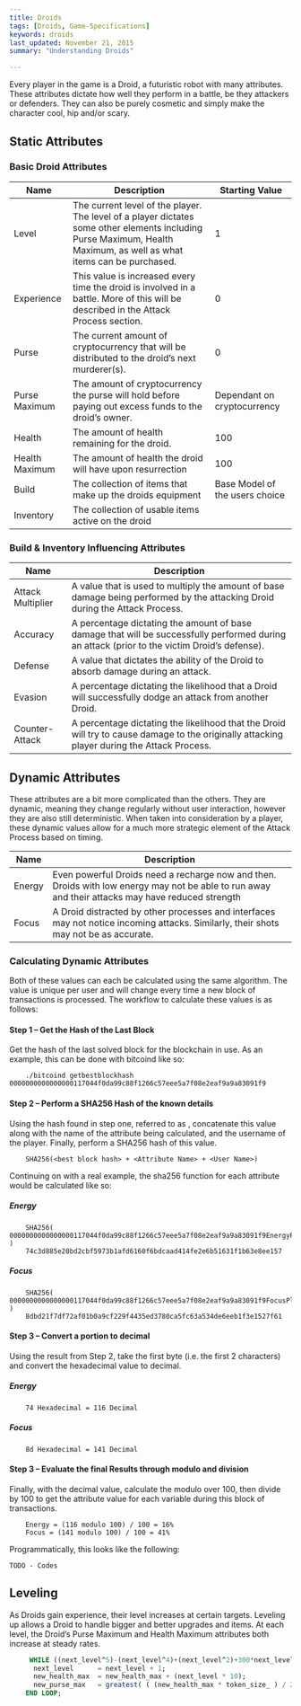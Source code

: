 ```yaml
---
title: Droids 
tags: [Droids, Game-Specifications]
keywords: droids 
last_updated: November 21, 2015
summary: "Understanding Droids"

---
```


Every player in the game is a Droid, a futuristic robot with many attributes. These attributes dictate how well they perform in a battle, be they attackers or defenders. They can also be purely cosmetic and simply make the character cool, hip and/or scary.

## Static Attributes



### Basic Droid Attributes

|Name|Description|Starting Value|
|----|----|----|
|Level|The current level of the player. The level of a player dictates some other elements including Purse Maximum, Health Maximum, as well as what items can be purchased. | 1 |
|Experience| This value is increased every time the droid is involved in a battle. More of this will be described in the Attack Process section.|0|
|Purse|The current amount of cryptocurrency that will be distributed to the droid’s next murderer(s).|0|
|Purse Maximum|The amount of cryptocurrency the purse will hold before paying out excess funds to the droid’s owner.|Dependant on cryptocurrency|
|Health|The amount of health remaining for the droid.|100|
|Health Maximum|The amount of health the droid will have upon resurrection|100|
|Build| The collection of items that make up the droids equipment| Base Model of the users choice|
|Inventory| The collection of usable items active on the droid| |


### Build & Inventory Influencing Attributes 

|Name|Description|
|----|----|
|Attack Multiplier|A value that is used to multiply the amount of base damage being performed by the attacking Droid during the Attack Process.|
|Accuracy| A percentage dictating the amount of base damage that will be successfully performed during an attack (prior to the victim Droid’s defense).|
|Defense| A value that dictates the ability of the Droid to absorb damage during an attack.|
|Evasion| A percentage dictating the likelihood that a Droid will successfully dodge an attack from another Droid.|
|Counter-Attack| A percentage dictating the likelihood that the Droid will try to cause damage to the originally attacking player during the Attack Process.|

## Dynamic Attributes

These attributes are a bit more complicated than the others. They are dynamic, meaning they change regularly without user interaction, however they are also still deterministic. When taken into consideration by a player, these dynamic values allow for a much more strategic element of the Attack Process based on timing.

|Name|Description|
|----|----|
|Energy| Even powerful Droids need a recharge now and then. Droids with low energy may not be able to run away and their attacks may have reduced strength|
|Focus|A Droid distracted by other processes and interfaces may not notice incoming attacks. Similarly, their shots may not be as accurate.|

### Calculating Dynamic Attributes
Both of these values can each be calculated using the same algorithm. The value is unique per user and will change every time a new block of transactions is processed. The workflow to calculate these values is as follows:

#### Step 1 – Get the Hash of the Last Block

Get the hash of the last solved block for the blockchain in use. As an example, this can be done with bitcoind like so:

```
	./bitcoind getbestblockhash 0000000000000000117044f0da99c88f1266c57eee5a7f08e2eaf9a9a83091f9
```

#### Step 2 – Perform a SHA256 Hash of the known details

Using the hash found in step one, referred to as <highest block hash>, concatenate this value along with the name of the attribute being calculated, and the username of the player. Finally, perform a SHA256 hash of this value.

```
	SHA256(<best block hash> + <Attribute Name> + <User Name>)
```

Continuing on with a real example, the sha256 function for each attribute would be calculated like so:

##### Energy

```
	SHA256( 0000000000000000117044f0da99c88f1266c57eee5a7f08e2eaf9a9a83091f9EnergyPlayerName )
	74c3d885e20bd2cbf5973b1afd6160f6bdcaad414fe2e6b51631f1b63e8ee157
```

##### Focus

```
	SHA256( 0000000000000000117044f0da99c88f1266c57eee5a7f08e2eaf9a9a83091f9FocusPlayerName )
	8dbd21f7df72af01b0a9cf229f4435ed3780ca5fc63a534de6eeb1f3e1527f61
```

#### Step 3 – Convert a portion to decimal

Using the result from Step 2, take the first byte (i.e. the first 2 characters) and convert the hexadecimal value to decimal.

##### Energy

```
	74 Hexadecimal = 116 Decimal
```

##### Focus

```
	8d Hexadecimal = 141 Decimal
```

#### Step 3 – Evaluate the final Results through modulo and division

Finally, with the decimal value, calculate the modulo over 100, then divide by 100 to get the attribute value for each variable during this block of transactions.

```
	Energy = (116 modulo 100) / 100 = 16% 
	Focus = (141 modulo 100) / 100 = 41%
```

Programmatically, this looks like the following:

```
TODO - Codes
```

## Leveling
As Droids gain experience, their level increases at certain targets. Leveling up allows a Droid to handle bigger and better upgrades and items.
At each level, the Droid’s Purse Maximum and Health Maximum attributes both increase at steady rates.

```SQL
     WHILE ((next_level^5)-(next_level^4)+(next_level^2)+300*next_level) < new_experience LOOP
      next_level      = next_level + 1;
      new_health_max  = new_health_max + (next_level * 10);
      new_purse_max   = greatest( ( (new_health_max * token_size_ ) / 2)::BIGINT, (100 * token_size_) );
    END LOOP;
```
